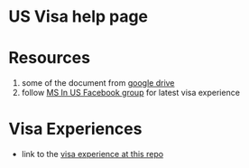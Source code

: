 # US Visa help page


# Resources
  1. some of the document from [google drive](https://drive.google.com/drive/folders/0BwwbQENxGPyWeTdaNlFCcHF1emM)
  2. follow [MS In US Facebook group](https://www.facebook.com/groups/msinusfall2017) for latest visa experience


# Visa Experiences
  - link to the  [visa experience at this repo](./visa_interview_experiences/)